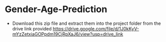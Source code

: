 # Gender-Age-Prediction
- Download this zip file and extract them into the project folder from the drive link provided https://drive.google.com/file/d/1J0kKyV-mYzZetxiaGOPpdm19CjRpXaJ6/view?usp=drive_link
